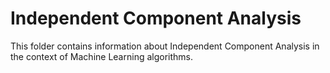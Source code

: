 # Independent Component Analysis

This folder contains information about Independent Component Analysis in the context of Machine Learning algorithms.